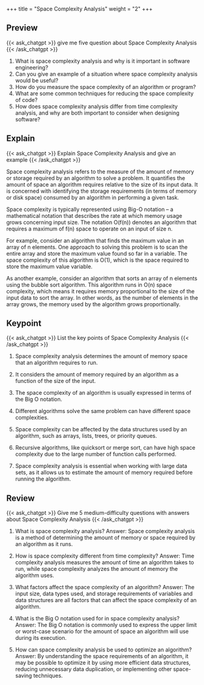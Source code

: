 +++
title = "Space Complexity Analysis"
weight = "2"
+++
## Preview
{{< ask_chatgpt >}}
give me five question about Space Complexity Analysis
{{< /ask_chatgpt >}}



1. What is space complexity analysis and why is it important in software engineering?
2. Can you give an example of a situation where space complexity analysis would be useful?
3. How do you measure the space complexity of an algorithm or program?
4. What are some common techniques for reducing the space complexity of code?
5. How does space complexity analysis differ from time complexity analysis, and why are both important to consider when designing software?   

## Explain
{{< ask_chatgpt >}}
Explain Space Complexity Analysis and give an example
{{< /ask_chatgpt >}}



Space complexity analysis refers to the measure of the amount of memory or storage required by an algorithm to solve a problem. It quantifies the amount of space an algorithm requires relative to the size of its input data. It is concerned with identifying the storage requirements (in terms of memory or disk space) consumed by an algorithm in performing a given task.

Space complexity is typically represented using Big-O notation – a mathematical notation that describes the rate at which memory usage grows concerning input size. The notation O(f(n)) denotes an algorithm that requires a maximum of f(n) space to operate on an input of size n.

For example, consider an algorithm that finds the maximum value in an array of n elements. One approach to solving this problem is to scan the entire array and store the maximum value found so far in a variable. The space complexity of this algorithm is O(1), which is the space required to store the maximum value variable.

As another example, consider an algorithm that sorts an array of n elements using the bubble sort algorithm. This algorithm runs in O(n) space complexity, which means it requires memory proportional to the size of the input data to sort the array. In other words, as the number of elements in the array grows, the memory used by the algorithm grows proportionally.   

## Keypoint
{{< ask_chatgpt >}}
List the key points of Space Complexity Analysis
{{< /ask_chatgpt >}}



1. Space complexity analysis determines the amount of memory space that an algorithm requires to run.

2. It considers the amount of memory required by an algorithm as a function of the size of the input.

3. The space complexity of an algorithm is usually expressed in terms of the Big O notation.

4. Different algorithms solve the same problem can have different space complexities.

5. Space complexity can be affected by the data structures used by an algorithm, such as arrays, lists, trees, or priority queues.

6. Recursive algorithms, like quicksort or merge sort, can have high space complexity due to the large number of function calls performed.

7. Space complexity analysis is essential when working with large data sets, as it allows us to estimate the amount of memory required before running the algorithm.   

## Review
{{< ask_chatgpt >}}
Give me 5 medium-difficulty questions with answers about Space Complexity Analysis
{{< /ask_chatgpt >}}



1. What is space complexity analysis?
Answer: Space complexity analysis is a method of determining the amount of memory or space required by an algorithm as it runs.

2. How is space complexity different from time complexity?
Answer: Time complexity analysis measures the amount of time an algorithm takes to run, while space complexity analyzes the amount of memory the algorithm uses.

3. What factors affect the space complexity of an algorithm?
Answer: The input size, data types used, and storage requirements of variables and data structures are all factors that can affect the space complexity of an algorithm.

4. What is the Big O notation used for in space complexity analysis?
Answer: The Big O notation is commonly used to express the upper limit or worst-case scenario for the amount of space an algorithm will use during its execution.

5. How can space complexity analysis be used to optimize an algorithm?
Answer: By understanding the space requirements of an algorithm, it may be possible to optimize it by using more efficient data structures, reducing unnecessary data duplication, or implementing other space-saving techniques.   

